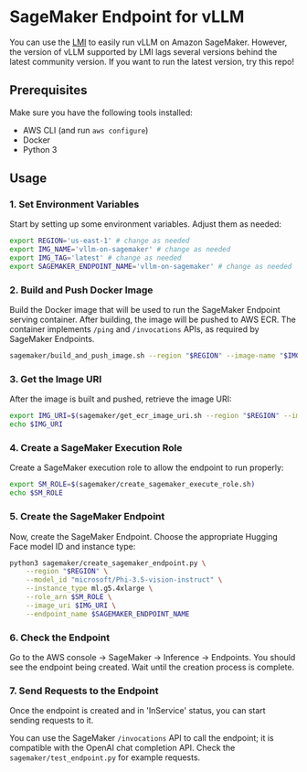 # SageMaker Endpoint for vLLM

You can use the [LMI](https://docs.djl.ai/docs/serving/serving/docs/lmi/index.html) to easily run vLLM on Amazon SageMaker. However, the version of vLLM supported by LMI lags several versions behind the latest community version. If you want to run the latest version, try this repo!

## Prerequisites

Make sure you have the following tools installed:
- AWS CLI (and run `aws configure`)
- Docker
- Python 3

## Usage

### 1. Set Environment Variables

Start by setting up some environment variables. Adjust them as needed:

```sh
export REGION='us-east-1' # change as needed
export IMG_NAME='vllm-on-sagemaker' # change as needed
export IMG_TAG='latest' # change as needed
export SAGEMAKER_ENDPOINT_NAME='vllm-on-sagemaker' # change as needed
```

### 2. Build and Push Docker Image

Build the Docker image that will be used to run the SageMaker Endpoint serving container. After building, the image will be pushed to AWS ECR. The container implements `/ping` and `/invocations` APIs, as required by SageMaker Endpoints.

```sh
sagemaker/build_and_push_image.sh --region "$REGION" --image-name "$IMG_NAME" --tag "$IMG_TAG"
```

### 3. Get the Image URI

After the image is built and pushed, retrieve the image URI:

```sh
export IMG_URI=$(sagemaker/get_ecr_image_uri.sh --region "$REGION" --img-name "$IMG_NAME" --tag "$IMG_TAG")
echo $IMG_URI
```

### 4. Create a SageMaker Execution Role

Create a SageMaker execution role to allow the endpoint to run properly:

```sh
export SM_ROLE=$(sagemaker/create_sagemaker_execute_role.sh)
echo $SM_ROLE
```

### 5. Create the SageMaker Endpoint

Now, create the SageMaker Endpoint. Choose the appropriate Hugging Face model ID and instance type:

```sh
python3 sagemaker/create_sagemaker_endpoint.py \
    --region "$REGION" \
    --model_id "microsoft/Phi-3.5-vision-instruct" \
    --instance_type ml.g5.4xlarge \
    --role_arn $SM_ROLE \
    --image_uri $IMG_URI \
    --endpoint_name $SAGEMAKER_ENDPOINT_NAME
```

### 6. Check the Endpoint

Go to the AWS console -> SageMaker -> Inference -> Endpoints. You should see the endpoint being created. Wait until the creation process is complete.

### 7. Send Requests to the Endpoint

Once the endpoint is created and in 'InService' status, you can start sending requests to it.

You can use the SageMaker `/invocations` API to call the endpoint; it is compatible with the OpenAI chat completion API. Check the `sagemaker/test_endpoint.py` for example requests.
